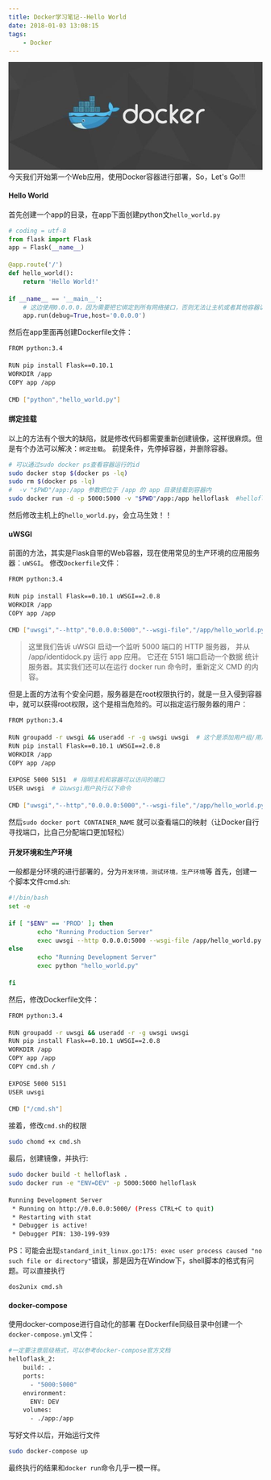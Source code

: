 ```yaml
---
title: Docker学习笔记--Hello World
date: 2018-01-03 13:08:15
tags:
    - Docker
---
```

!["Docker"](/images/docker.jpg)
今天我们开始第一个Web应用，使用Docker容器进行部署，So，Let's Go!!!

#### Hello World
首先创建一个app的目录，在app下面创建python文`hello_world.py`
```python
# coding = utf-8
from flask import Flask
app = Flask(__name__)

@app.route('/')
def hello_world():
    return 'Hello World!'

if __name__ == '__main__':
    # 这边使用0.0.0.0，因为需要把它绑定到所有网络接口，否则无法让主机或者其他容器访问到
    app.run(debug=True,host='0.0.0.0')
```
然后在app里面再创建Dockerfile文件：
<!--more-->
```bash
FROM python:3.4

RUN pip install Flask==0.10.1
WORKDIR /app
COPY app /app

CMD ["python","hello_world.py"]
```

#### 绑定挂载
以上的方法有个很大的缺陷，就是修改代码都需要重新创建镜像，这样很麻烦。但是有个办法可以解决：`绑定挂载`。
前提条件，先停掉容器，并删除容器。
```bash
# 可以通过sudo docker ps查看容器运行的id
sudo docker stop $(docker ps -lq)
sudo rm $(docker ps -lq)
#  -v "$PWD"/app:/app 参数把位于 /app 的 app 目录挂载到容器内
sudo docker run -d -p 5000:5000 -v "$PWD"/app:/app helloflask  #helloflask 是镜像的名称
```
然后修改主机上的`hello_world.py`，会立马生效！！

#### uWSGI
前面的方法，其实是Flask自带的Web容器，现在使用常见的生产环境的应用服务器：`uWSGI`。
修改`Dockerfile`文件：
```bash
FROM python:3.4

RUN pip install Flask==0.10.1 uWSGI==2.0.8
WORKDIR /app
COPY app /app

CMD ["uwsgi","--http","0.0.0.0:5000","--wsgi-file","/app/hello_world.py","--callable","app","--stats","0.0.0.0:5151"]
```

>这里我们告诉 uWSGI 启动一个监听 5000 端口的
HTTP 服务器， 并从 /app/identidock.py 运行 app 应用。 它还在 5151 端口启动一个数据
统计服务器。其实我们还可以在运行 docker run 命令时，重新定义 CMD 的内容。

但是上面的方法有个安全问题，服务器是在root权限执行的，就是一旦入侵到容器中，就可以获得root权限，这个是相当危险的。可以指定运行服务器的用户：
```bash
FROM python:3.4

RUN groupadd -r uwsgi && useradd -r -g uwsgi uwsgi  # 这个是添加用户组/用户
RUN pip install Flask==0.10.1 uWSGI==2.0.8
WORKDIR /app
COPY app /app

EXPOSE 5000 5151  # 指明主机和容器可以访问的端口
USER uwsgi  # 以uwsgi用户执行以下命令

CMD ["uwsgi","--http","0.0.0.0:5000","--wsgi-file","/app/hello_world.py","--callable","app","--stats","0.0.0.0:5151"]
```
然后`sudo docker port CONTAINER_NAME` 就可以查看端口的映射（让Docker自行寻找端口，比自己分配端口更加轻松）

#### 开发环境和生产环境
一般都是分环境的进行部署的，分为`开发环境，测试环境，生产环境`等
首先，创建一个脚本文件cmd.sh:
```bash
#!/bin/bash
set -e

if [ "$ENV" == 'PROD' ]; then
        echo "Running Production Server"
        exec uwsgi --http 0.0.0.0:5000 --wsgi-file /app/hello_world.py --callable app --stats 0.0.0.0:5151
else
        echo "Running Development Server"
        exec python "hello_world.py"

fi
```
然后，修改Dockerfile文件：
```bash
FROM python:3.4

RUN groupadd -r uwsgi && useradd -r -g uwsgi uwsgi
RUN pip install Flask==0.10.1 uWSGI==2.0.8
WORKDIR /app
COPY app /app
COPY cmd.sh /

EXPOSE 5000 5151
USER uwsgi

CMD ["/cmd.sh"]
```
接着，修改`cmd.sh`的权限
```bash
sudo chomd +x cmd.sh
```
最后，创建镜像，并执行:
```bash
sudo docker build -t helloflask .
sudo docker run -e "ENV=DEV" -p 5000:5000 helloflask

Running Development Server
 * Running on http://0.0.0.0:5000/ (Press CTRL+C to quit)
 * Restarting with stat
 * Debugger is active!
 * Debugger PIN: 130-199-939
```

PS：可能会出现`standard_init_linux.go:175: exec user process caused "no such file or directory"`错误，那是因为在Window下，shell脚本的格式有问题。可以直接执行
```bash
dos2unix cmd.sh
```

#### docker-compose
使用docker-compose进行自动化的部署
在Dockerfile同级目录中创建一个`docker-compose.yml`文件：
```bash
#一定要注意层级格式，可以参考docker-compose官方文档
helloflask_2:
    build: .
    ports:
      - "5000:5000"
    environment:
      ENV: DEV
    volumes:
      - ./app:/app
```
写好文件以后，开始运行文件
```bash
sudo docker-compose up
```
最终执行的结果和`docker run`命令几乎一模一样。